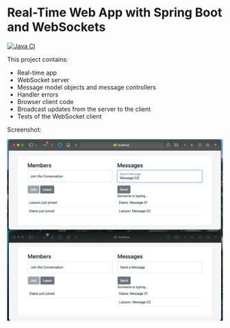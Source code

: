 # Real-Time Web App with Spring Boot and WebSockets

[![Java CI](https://github.com/laissonsilveira/realtime-chat/actions/workflows/main.yml/badge.svg?branch=main)](https://github.com/laissonsilveira/realtime-chat/actions/workflows/main.yml)

This project contains:

* Real-time app
* WebSocket server
* Message model objects and message controllers
* Handler errors
* Browser client code
* Broadcast updates from the server to the client
* Tests of the WebSocket client

Screenshot:

![](realtime-chat.png "RealTime-Chat")